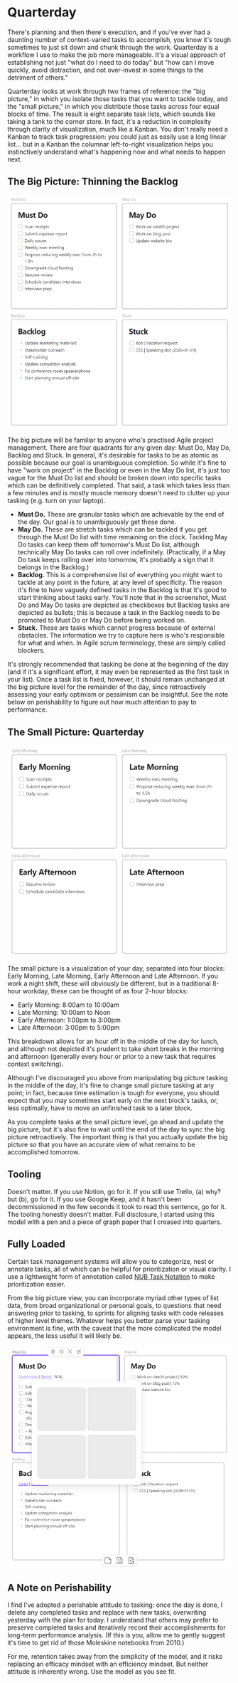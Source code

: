 # Quarterday

There's planning and then there's execution, and if you've ever had a daunting number of context-varied tasks to accomplish, you know it's tough sometimes to just sit down and chunk through the work. Quarterday is a workflow I use to make the job more manageable. It's a visual approach of establishing not just "what do I need to do today" but "how can I move quickly, avoid distraction, and not over-invest in some things to the detriment of others."

Quarterday looks at work through two frames of reference: the "big picture," in which you isolate those tasks that you want to tackle today, and the "small picture," in which you distribute those tasks across four equal blocks of time. The result is eight separate task lists, which sounds like taking a tank to the corner store. In fact, it's a reduction in complexity through clarity of visualization, much like a Kanban. You don't really need a Kanban to track task progression: you could just as easily use a long linear list... but in a Kanban the columnar left-to-right visualization helps you instinctively understand what's happening now and what needs to happen next.

## The Big Picture: Thinning the Backlog

<img src="screenshots/big_picture.png" />

The big picture will be familiar to anyone who's practised Agile project management. There are four quadrants for any given day: Must Do, May Do, Backlog and Stuck. In general, it's desirable for tasks to be as atomic as possible because our goal is unambiguous completion. So while it's fine to have "work on project" in the Backlog or even in the May Do list, it's just too vague for the Must Do list and should be broken down into specific tasks which can be definitively completed. That said, a task which takes less than a few minutes and is mostly muscle memory doesn't need to clutter up your tasking (e.g. turn on your laptop).

- **Must Do.** These are granular tasks which are achievable by the end of the day. Our goal is to unambiguously get these done.
- **May Do.** These are stretch tasks which can be tackled if you get through the Must Do list with time remaining on the clock. Tackling May Do tasks can keep them off tomorrow's Must Do list, although technically May Do tasks can roll over indefinitely. (Practically, if a May Do task keeps rolling over into tomorrow, it's probably a sign that it belongs in the Backlog.)
- **Backlog.** This is a comprehensive list of everything you might want to tackle at any point in the future, at any level of specificity. The reason it's fine to have vaguely defined tasks in the Backlog is that it's good to start thinking about tasks early. You'll note that in the screenshot, Must Do and May Do tasks are depicted as checkboxes but Backlog tasks are depicted as bullets; this is because a task in the Backlog needs to be promoted to Must Do or May Do before being worked on.
- **Stuck.** These are tasks which cannot progress because of external obstacles. The information we try to capture here is who's responsible for what and when. In Agile scrum terminology, these are simply called blockers.

It's strongly recommended that tasking be done at the beginning of the day (and if it's a significant effort, it may even be represented as the first task in your list). Once a task list is fixed, however, it should remain unchanged at the big picture level for the remainder of the day, since retroactively assessing your early optimism or pessimism can be insightful. See the note below on perishability to figure out how much attention to pay to performance.

## The Small Picture: Quarterday

<img src="screenshots/small_picture.png" />

The small picture is a visualization of your day, separated into four blocks: Early Morning, Late Morning, Early Afternoon and Late Afternoon. If you work a night shift, these will obviously be different, but in a traditional 8-hour workday, these can be thought of as four 2-hour blocks:

- Early Morning: 8:00am to 10:00am
- Late Morning: 10:00am to Noon
- Early Afternoon: 1:00pm to 3:00pm
- Late Afternoon: 3:00pm to 5:00pm

This breakdown allows for an hour off in the middle of the day for lunch, and although not depicted it's prudent to take short breaks in the morning and afternoon (generally every hour or prior to a new task that requires context switching).

Although I've discouraged you above from manipulating big picture tasking in the middle of the day, it's fine to change small picture tasking at any point; in fact, because time estimation is tough for everyone, you should expect that you may sometimes start early on the next block's tasks, or, less optimally, have to move an unfinished task to a later block.

As you complete tasks at the small picture level, go ahead and update the big picture, but it's also fine to wait until the end of the day to sync the big picture retroactively. The important thing is that you actually update the big picture so that you have an accurate view of what remains to be accomplished tomorrow.

## Tooling

Doesn't matter. If you use Notion, go for it. If you still use Trello, (a) why? but (b), go for it. If you use Google Keep, and it hasn't been decommissioned in the few seconds it took to read this sentence, go for it. The tooling honestly doesn't matter. Full disclosure, I started using this model with a pen and a piece of graph paper that I creased into quarters.

## Fully Loaded ##

Certain task management systems will allow you to categorize, nest or annotate tasks, all of which can be helpful for prioritization or visual clarity. I use a lightweight form of annotation called [NUB Task Notation](https://github.com/timothyquinn/NUB-Task-Notation) to make prioritization easier.

From the big picture view, you can incorporate myriad other types of list data, from broad organizational or personal goals, to questions that need answering prior to tasking, to sprints for aligning tasks with code releases of higher level themes. Whatever helps you better parse your tasking environment is fine, with the caveat that the more complicated the model appears, the less useful it will likely be.

<img src="screenshots/fully_loaded.png" />

## A Note on Perishability

I find I've adopted a perishable attitude to tasking: once the day is done, I delete any completed tasks and replace with new tasks, overwriting yesterday with the plan for today. I understand that others may prefer to preserve completed tasks and iteratively record their accomplishments for long-term performance analysis. (If this is you, allow me to gently suggest it's time to get rid of those Moleskine notebooks from 2010.)

For me, retention takes away from the simplicity of the model, and it risks replacing an efficacy mindset with an efficiency mindset. But neither attitude is inherently wrong. Use the model as you see fit.
